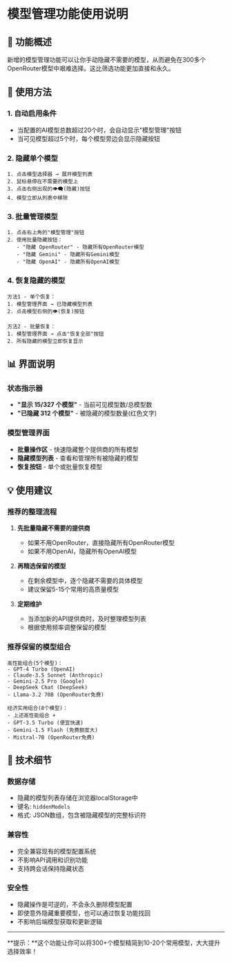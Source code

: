 # 模型管理功能使用说明

## 🎯 功能概述

新增的模型管理功能可以让你手动隐藏不需要的模型，从而避免在300多个OpenRouter模型中艰难选择。这比筛选功能更加直接和永久。

## 🚀 使用方法

### 1. **自动启用条件**
- 当配置的AI模型总数超过20个时，会自动显示"模型管理"按钮
- 当可见模型超过5个时，每个模型旁边会显示隐藏按钮

### 2. **隐藏单个模型**
```
1. 点击模型选择器 → 展开模型列表
2. 鼠标悬停在不需要的模型上
3. 点击右侧出现的👁️‍🗨️(隐藏)按钮
4. 模型立即从列表中移除
```

### 3. **批量管理模型**
```
1. 点击右上角的"模型管理"按钮
2. 使用批量隐藏按钮：
   - "隐藏 OpenRouter" - 隐藏所有OpenRouter模型
   - "隐藏 Gemini" - 隐藏所有Gemini模型
   - "隐藏 OpenAI" - 隐藏所有OpenAI模型
```

### 4. **恢复隐藏的模型**
```
方法1 - 单个恢复：
1. 模型管理界面 → 已隐藏模型列表
2. 点击模型右侧的👁️(恢复)按钮

方法2 - 批量恢复：
1. 模型管理界面 → 点击"恢复全部"按钮
2. 所有隐藏的模型立即恢复显示
```

## 📊 界面说明

### 状态指示器
- **"显示 15/327 个模型"** - 当前可见模型数/总模型数
- **"已隐藏 312 个模型"** - 被隐藏的模型数量(红色文字)

### 模型管理界面
- **批量操作区** - 快速隐藏整个提供商的所有模型
- **隐藏模型列表** - 查看和管理所有被隐藏的模型
- **恢复按钮** - 单个或批量恢复模型

## 💡 使用建议

### 推荐的整理流程
1. **先批量隐藏不需要的提供商**
   - 如果不用OpenRouter，直接隐藏所有OpenRouter模型
   - 如果不用OpenAI，隐藏所有OpenAI模型

2. **再精选保留的模型**
   - 在剩余模型中，逐个隐藏不需要的具体模型
   - 建议保留5-15个常用的高质量模型

3. **定期维护**
   - 当添加新的API提供商时，及时整理模型列表
   - 根据使用频率调整保留的模型

### 推荐保留的模型组合
```
高性能组合(5个模型)：
- GPT-4 Turbo (OpenAI)
- Claude-3.5 Sonnet (Anthropic) 
- Gemini-2.5 Pro (Google)
- DeepSeek Chat (DeepSeek)
- Llama-3.2 70B (OpenRouter免费)

经济实用组合(8个模型)：
- 上述高性能组合 +
- GPT-3.5 Turbo (便宜快速)
- Gemini-1.5 Flash (免费额度大)
- Mistral-7B (OpenRouter免费)
```

## 🔧 技术细节

### 数据存储
- 隐藏的模型列表存储在浏览器localStorage中
- 键名: `hiddenModels`
- 格式: JSON数组，包含被隐藏模型的完整标识符

### 兼容性
- 完全兼容现有的模型配置系统
- 不影响API调用和识别功能
- 支持跨会话保持隐藏状态

### 安全性
- 隐藏操作是可逆的，不会永久删除模型配置
- 即使意外隐藏重要模型，也可以通过恢复功能找回
- 不影响后端模型获取和更新逻辑

---

**提示：**这个功能让你可以将300+个模型精简到10-20个常用模型，大大提升选择效率！